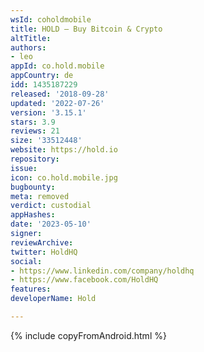 ```yaml
---
wsId: coholdmobile
title: HOLD — Buy Bitcoin & Crypto
altTitle: 
authors:
- leo
appId: co.hold.mobile
appCountry: de
idd: 1435187229
released: '2018-09-28'
updated: '2022-07-26'
version: '3.15.1'
stars: 3.9
reviews: 21
size: '33512448'
website: https://hold.io
repository: 
issue: 
icon: co.hold.mobile.jpg
bugbounty: 
meta: removed
verdict: custodial
appHashes: 
date: '2023-05-10'
signer: 
reviewArchive: 
twitter: HoldHQ
social:
- https://www.linkedin.com/company/holdhq
- https://www.facebook.com/HoldHQ
features: 
developerName: Hold

---
```


{% include copyFromAndroid.html %}
